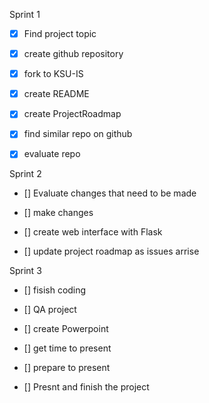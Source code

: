 Sprint 1

- [x] Find project topic

- [x] create github repository

- [x] fork to KSU-IS

- [x] create README

- [x] create ProjectRoadmap

- [x] find similar repo on github

- [x] evaluate repo

Sprint 2

- [] Evaluate changes that need to be made 

- [] make changes 

- [] create web interface with Flask

- [] update project roadmap as issues arrise

Sprint 3 

- [] fisish coding 

- [] QA project

- [] create Powerpoint
  
- [] get time to present
  
- [] prepare to present 

- [] Presnt and finish the project 
